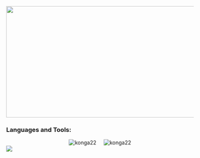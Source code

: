 <a href="https://www.gitanimals.org/en_US?utm_medium=image&utm_source=konga22&utm_content=farm">
<img
  src="https://render.gitanimals.org/farms/konga22"
  width="600"
  height="300"
/>
</a>
  
<h3 align="left">Languages and Tools:</h3>
<div style="display: flex; justify-content: center; gap: 20px;">
  <img src="https://github-readme-stats.vercel.app/api/top-langs?username=konga22&show_icons=true&locale=en&layout=compact" alt="konga22" />
  <img src="https://github-readme-streak-stats.herokuapp.com/?user=konga22&" alt="konga22" />
</div>

<a href="https://github.com/devxb/gitanimals">
  <img src="https://render.gitanimals.org/farms/{username}"/>
</a>
